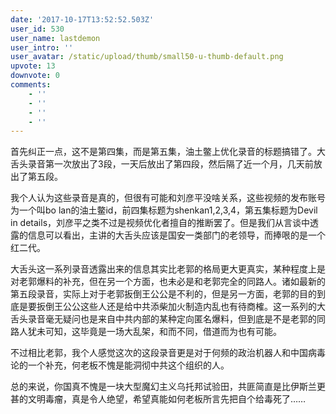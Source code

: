 ```yaml
---
date: '2017-10-17T13:52:52.503Z'
user_id: 530
user_name: lastdemon
user_intro: ''
user_avatar: /static/upload/thumb/small50-u-thumb-default.png
upvote: 13
downvote: 0
comments:
    - ''
    - ''
    - ''
    - ''
---
```


首先纠正一点，这不是第四集，而是第五集，油土鳖上优化录音的标题搞错了。大舌头录音第一次放出了3段，一天后放出了第四段，然后隔了近一个月，几天前放出了第五段。

我个人认为这些录音是真的，但很有可能和刘彦平没啥关系，这些视频的发布账号为一个叫bo lan的油土鳖id，前四集标题为shenkan1,2,3,4，第五集标题为Devil in details，刘彦平之类不过是视频优化者擅自的推断罢了。但是我们从言谈中透露的信息可以看出，主讲的大舌头应该是国安一类部门的老领导，而捧哏的是一个红二代。

大舌头这一系列录音透露出来的信息其实比老郭的格局更大更真实，某种程度上是对老郭爆料的补充，但在另一个方面，也未必是和老郭完全的同路人。诸如最新的第五段录音，实际上对于老郭扳倒王公公是不利的，但是另一方面，老郭的目的到底是要扳倒王公公这些人还是给中共添柴加火制造内乱也有待商榷。这一系列的大舌头录音毫无疑问也是来自中共内部的某种定向匿名爆料，但到底是不是老郭的同路人犹未可知，这毕竟是一场大乱架，和而不同，借道而为也有可能。

不过相比老郭，我个人感觉这次的这段录音更是对于何频的政治机器人和中国病毒论的一个补充，何老板不愧是能洞彻中共这个组织的人。

总的来说，你国真不愧是一块大型魔幻主义乌托邦试验田，共匪简直是比伊斯兰更甚的文明毒瘤，真是令人绝望，希望真能如何老板所言先把自个给毒死了……
